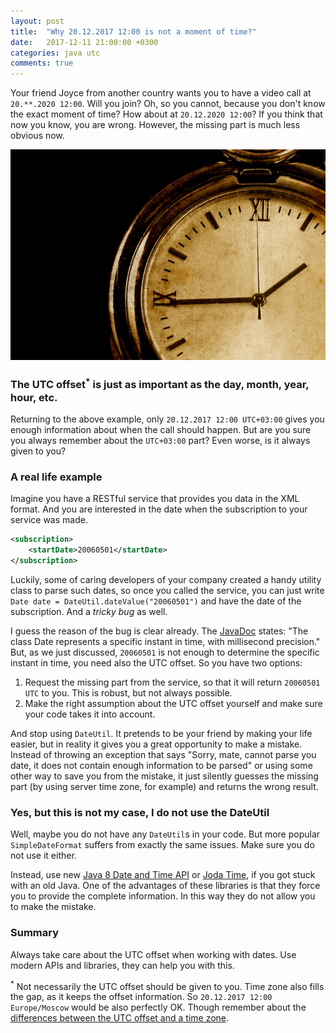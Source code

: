 ```yaml
---
layout: post
title:  "Why 20.12.2017 12:00 is not a moment of time?"
date:   2017-12-11 21:00:00 +0300
categories: java utc
comments: true
---
```


Your friend Joyce from another country wants you to have a video call at `20.**.2020 12:00`. Will you join? Oh, so you cannot, because you don't know the exact moment of time? How about at `20.12.2020 12:00`? If you think that now you know, you are wrong. However, the missing part is much less obvious now.

<img alt="Moment of time" src="/assets/moment-of-time.jpg">

### The UTC offset<sup>*</sup> is just as important as the day, month, year, hour, etc.

Returning to the above example, only `20.12.2017 12:00 UTC+03:00` gives you enough information about when the call should happen. But are you sure you always remember about the `UTC+03:00` part? Even worse, is it always given to you?

### A real life example

Imagine you have a RESTful service that provides you data in the XML format. And you are interested in the date when the subscription to your service was made.

```xml
<subscription>
    <startDate>20060501</startDate>
</subscription>
```

Luckily, some of caring developers of your company created a handy utility class to parse such dates, so once you called the service, you can just write `Date date = DateUtil.dateValue("20060501")` and have the date of the subscription. And a _tricky bug_ as well.

I guess the reason of the bug is clear already. The [JavaDoc](https://docs.oracle.com/javase/6/docs/api/java/util/Date.html) states: "The class Date represents a specific instant in time, with millisecond precision." But, as we just discussed, `20060501` is not enough to determine the specific instant in time, you need also the UTC offset. So you have two options:

1. Request the missing part from the service, so that it will return `20060501 UTC` to you. This is robust, but not always possible.
2. Make the right assumption about the UTC offset yourself and make sure your code takes it into account.

And stop using `DateUtil`. It pretends to be your friend by making your life easier, but in reality it gives you a great opportunity to make a mistake. Instead of throwing an exception that says "Sorry, mate, cannot parse you date, it does not contain enough information to be parsed" or using some other way to save you from the mistake, it just silently guesses the missing part (by using server time zone, for example) and returns the wrong result.

### Yes, but this is not my case, I do not use the DateUtil

Well, maybe you do not have any `DateUtil`s in your code. But more popular `SimpleDateFormat` suffers from exactly the same issues. Make sure you do not use it either.

Instead, use new [Java 8 Date and Time API](http://www.oracle.com/technetwork/articles/java/jf14-date-time-2125367.html) or [Joda Time](http://www.joda.org/joda-time/), if you got stuck with an old Java. One of the advantages of these libraries is that they force you to provide the complete information. In this way they do not allow you to make the mistake.

### Summary

Always take care about the UTC offset when working with dates. Use modern APIs and libraries, they can help you with this.

<sup>*</sup> Not necessarily the UTC offset should be given to you. Time zone also fills the gap, as it keeps the offset information. So `20.12.2017 12:00 Europe/Moscow` would be also perfectly OK. Though remember about the [differences between the UTC offset and a time zone](/2017/10/30/utc-a-time-standard-or-a-time-zone).
